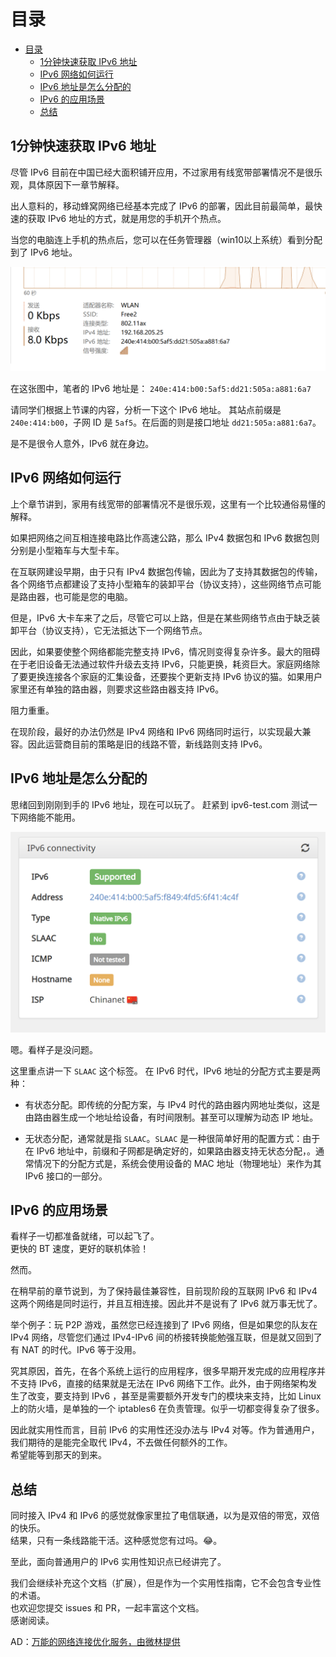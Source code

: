 # 目录
- [目录](#目录)
  - [1分钟快速获取 IPv6 地址](#1分钟快速获取-ipv6-地址)
  - [IPv6 网络如何运行](#ipv6-网络如何运行)
  - [IPv6 地址是怎么分配的](#ipv6-地址是怎么分配的)
  - [IPv6 的应用场景](#ipv6-的应用场景)
  - [总结](#总结)
  
## 1分钟快速获取 IPv6 地址
尽管 IPv6 目前在中国已经大面积铺开应用，不过家用有线宽带部署情况不是很乐观，具体原因下一章节解释。  

出人意料的，移动蜂窝网络已经基本完成了 IPv6 的部署，因此目前最简单，最快速的获取 IPv6 地址的方式，就是用您的手机开个热点。  

当您的电脑连上手机的热点后，您可以在任务管理器（win10以上系统）看到分配到了 IPv6 地址。  

<img src="img/hot.png" />

在这张图中，笔者的 IPv6 地址是： `240e:414:b00:5af5:dd21:505a:a881:6a7`

请同学们根据上节课的内容，分析一下这个 IPv6 地址。
其站点前缀是 `240e:414:b00`，子网 ID 是 `5af5`。在后面的则是接口地址 `dd21:505a:a881:6a7`。

是不是很令人意外，IPv6 就在身边。

## IPv6 网络如何运行
上个章节讲到，家用有线宽带的部署情况不是很乐观，这里有一个比较通俗易懂的解释。

如果把网络之间互相连接电路比作高速公路，那么 IPv4 数据包和 IPv6 数据包则分别是小型箱车与大型卡车。

在互联网建设早期，由于只有 IPv4 数据包传输，因此为了支持其数据包的传输，各个网络节点都建设了支持小型箱车的装卸平台（协议支持），这些网络节点可能是路由器，也可能是您的电脑。

但是，IPv6 大卡车来了之后，尽管它可以上路，但是在某些网络节点由于缺乏装卸平台（协议支持），它无法抵达下一个网络节点。

因此，如果要使整个网络都能完整支持 IPv6，情况则变得复杂许多。最大的阻碍在于老旧设备无法通过软件升级去支持 IPv6，只能更换，耗资巨大。家庭网络除了要更换连接各个家庭的汇集设备，还要挨个更新支持 IPv6 协议的猫。如果用户家里还有单独的路由器，则要求这些路由器支持 IPv6。

阻力重重。

在现阶段，最好的办法仍然是 IPv4 网络和 IPv6 网络同时运行，以实现最大兼容。因此运营商目前的策略是旧的线路不管，新线路则支持 IPv6。

## IPv6 地址是怎么分配的
思绪回到刚刚到手的 IPv6 地址，现在可以玩了。
赶紧到 ipv6-test.com 测试一下网络能不能用。

<img src="img/ipv6-test.png" />

嗯。看样子是没问题。

这里重点讲一下 ```SLAAC``` 这个标签。
在 IPv6 时代，IPv6 地址的分配方式主要是两种：

* 有状态分配。即传统的分配方案，与 IPv4 时代的路由器内网地址类似，这是由路由器生成一个地址给设备，有时间限制。甚至可以理解为动态 IP 地址。
  
* 无状态分配，通常就是指 ```SLAAC```。```SLAAC``` 是一种很简单好用的配置方式：由于在 IPv6 地址中，前缀和子网都是确定好的，如果路由器支持无状态分配，。通常情况下的分配方式是，系统会使用设备的 MAC 地址（物理地址）来作为其 IPv6 接口的一部分。

## IPv6 的应用场景 
看样子一切都准备就绪，可以起飞了。  
更快的 BT 速度，更好的联机体验！  
  
然而。  
  
在稍早前的章节说到，为了保持最佳兼容性，目前现阶段的互联网 IPv6 和 IPv4 这两个网络是同时运行，并且互相连接。因此并不是说有了 IPv6 就万事无忧了。  

举个例子：玩 P2P 游戏，虽然您已经连接到了 IPv6 网络，但是如果您的队友在 IPv4 网络，尽管您们通过 IPv4-IPv6 间的桥接转换能勉强互联，但是就又回到了有 NAT 的时代。IPv6 等于没用。  
  
究其原因，首先，在各个系统上运行的应用程序，很多早期开发完成的应用程序并不支持 IPv6，直接的结果就是无法在 IPv6 网络下工作。此外，由于网络架构发生了改变，要支持到 IPv6 ，甚至是需要额外开发专门的模块来支持，比如 Linux 上的防火墙，是单独的一个 iptables6 在负责管理。似乎一切都变得复杂了很多。  
  
因此就实用性而言，目前 IPv6 的实用性还没办法与 IPv4 对等。作为普通用户，我们期待的是能完全取代 IPv4，不去做任何额外的工作。  
希望能等到那天的到来。  

## 总结
同时接入 IPv4 和 IPv6 的感觉就像家里拉了电信联通，以为是双倍的带宽，双倍的快乐。  
结果，只有一条线路能干活。这种感觉您有过吗。😂。

至此，面向普通用户的 IPv6 实用性知识点已经讲完了。  
  
我们会继续补充这个文档（扩展），但是作为一个实用性指南，它不会包含专业性的术语。  
也欢迎您提交 issues 和 PR，一起丰富这个文档。   
感谢阅读。  

AD：[万能的网络连接优化服务，由微林提供](https://www.vx.link/?rel=github)
